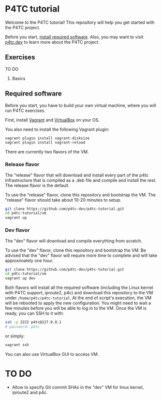 # P4TC tutorial

Welcome to the P4TC tutorial! This repository will help you get started with the P4TC project.

Before you start, [install required software](#required-software). Also, you may want to visit [p4tc.dev](https://www.p4tc.dev/) to learn more about the P4TC project.

## Exercises

TO DO

1. Basics

## Required software

Before you start, you have to build your own virtual machine, where you will run P4TC exercises.

First, install [Vagrant](https://vagrantup.com) and [VirtualBox](https://virtualbox.org) on your OS.

You also need to install the following Vagrant plugin:

```bash
vagrant plugin install vagrant-disksize
vagrant plugin install vagrant-reload
```

There are currently two flavors of the VM.

### Release flavor
The "release" flavor that will download and install every part of the p4tc infrastructure that is compiled as a .deb file and compile and install the rest. The release flavor is the default.

To use the "release" flavor, clone this repository and bootstrap the VM.
The "release" flavor should take about 10-20 minutes to setup. 

```bash
git clone https://github.com/p4tc-dev/p4tc-tutorial.git
cd p4tc-tutorial/vm
vagrant up 
```

### Dev flavor
The "dev" flavor will download and compile everything from scratch.

To use the "dev" flavor, clone this repository and bootstrap the VM.
Be advised that the "dev" flavor will require more time to complete and will take approximately one hour. 

```bash
git clone https://github.com/p4tc-dev/p4tc-tutorial.git
cd p4tc-tutorial/vm
vagrant up dev
```

Both flavors will install all the required software (including the Linux kernel with P4TC support, iproute2, p4c) 
and download this repository to the VM under `/home/p4tc/p4tc-tutorial`. At the end of script's execution, the VM will be rebooted to apply the new configuration. 
You might need to wait a few minutes before you will be able to log in to the VM. Once the VM is ready, you can SSH to it with:

```bash
ssh -p 2222 p4tc@127.0.0.1
# password: p4tc
```

or simply:
```bash
vagrant ssh
```

You can also use VirtualBox GUI to access VM.

# TO DO

- Allow to specify Git commit SHAs in the "dev" VM for linux kernel, iproute2 and p4c. 